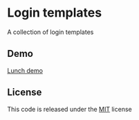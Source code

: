 # Login templates

A collection of login templates

## Demo
[Lunch demo](https://azouaoui-med.github.io/login-templates/)

## License
This code is released under the [MIT](https://github.com/azouaoui-med/bootstrap_login_blue_theme/blob/gh-pages/LICENSE) license
